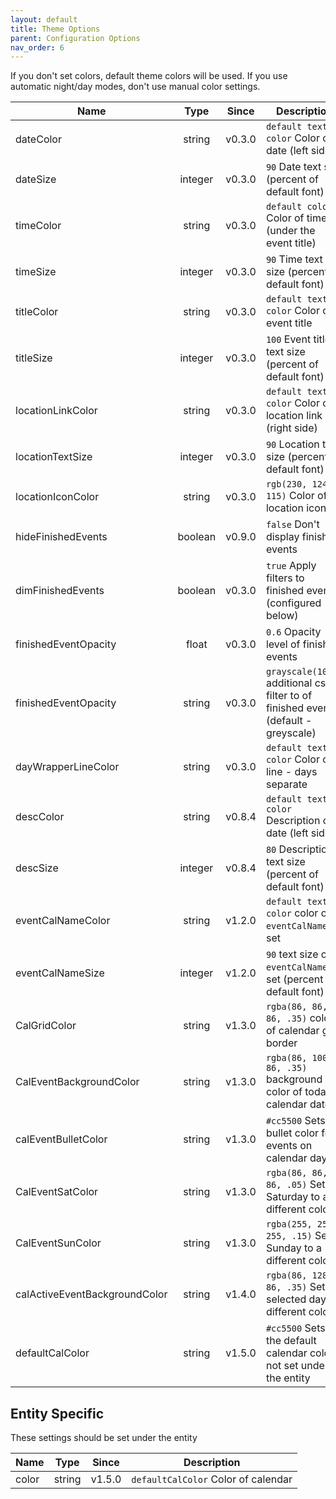 ```yaml
---
layout: default
title: Theme Options
parent: Configuration Options
nav_order: 6
---
```


If you don't set colors, default theme colors will be used. If you use automatic night/day modes, don't use manual color settings.

| Name                          |  Type   | Since  | Description                                                                         |
| ----------------------------- | :-----: | :----: | ----------------------------------------------------------------------------------- |
| dateColor                     | string  | v0.3.0 | `default text color` Color of date (left side)                                      |
| dateSize                      | integer | v0.3.0 | `90` Date text size (percent of default font)                                       |
| timeColor                     | string  | v0.3.0 | `default color` Color of time (under the event title)                               |
| timeSize                      | integer | v0.3.0 | `90` Time text size (percent of default font)                                       |
| titleColor                    | string  | v0.3.0 | `default text color` Color of event title                                           |
| titleSize                     | integer | v0.3.0 | `100` Event title text size (percent of default font)                               |
| locationLinkColor             | string  | v0.3.0 | `default text color` Color of location link (right side)                            |
| locationTextSize              | integer | v0.3.0 | `90` Location text size (percent of default font)                                   |
| locationIconColor             | string  | v0.3.0 | `rgb(230, 124, 115)` Color of location icon                                         |
| hideFinishedEvents            | boolean | v0.9.0 | `false` Don't display finished events                                               |
| dimFinishedEvents             | boolean | v0.3.0 | `true` Apply filters to finished events (configured below)                          |
| finishedEventOpacity          |  float  | v0.3.0 | `0.6` Opacity level of finished events                                              |
| finishedEventOpacity          | string  | v0.3.0 | `grayscale(100%)` additional css filter to of finished events (default - greyscale) |
| dayWrapperLineColor           | string  | v0.3.0 | `default text color` Color of line - days separate                                  |
| descColor                     | string  | v0.8.4 | `default text color` Description of date (left side)                                |
| descSize                      | integer | v0.8.4 | `80` Description text size (percent of default font)                                |
| eventCalNameColor             | string  | v1.2.0 | `default text color` color of `eventCalName` if set                                 |
| eventCalNameSize              | integer | v1.2.0 | `90` text size of `eventCalName` if set (percent of default font)                   |
| CalGridColor                  | string  | v1.3.0 | `rgba(86, 86, 86, .35)` color of calendar grid border                               |
| CalEventBackgroundColor       | string  | v1.3.0 | `rgba(86, 100, 86, .35)` background color of todays calendar date                   |
| calEventBulletColor           | string  | v1.3.0 | `#cc5500` Sets bullet color for events on calendar day                              |
| CalEventSatColor              | string  | v1.3.0 | `rgba(86, 86, 86, .05)` Sets Saturday to a different color                          |
| CalEventSunColor              | string  | v1.3.0 | `rgba(255, 255, 255, .15)` Sets Sunday to a different color                         |
| calActiveEventBackgroundColor | string  | v1.4.0 | `rgba(86, 128, 86, .35)` Sets selected day to different color                       |
| defaultCalColor               | string  | v1.5.0 | `#cc5500` Sets the default calendar color if not set under the entity               |

## Entity Specific

These settings should be set under the entity

| Name  |  Type  | Since  | Description                         |
| ----- | :----: | :----: | ----------------------------------- |
| color | string | v1.5.0 | `defaultCalColor` Color of calendar |